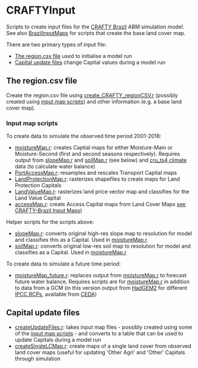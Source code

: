 # CRAFTYInput
Scripts to create input files for the [CRAFTY Brazil](https://github.com/jamesdamillington/CRAFTY_Brazil) ABM simulation model. See also [BrazilInputMaps](https://github.com/jamesdamillington/BrazilInputMaps) for scripts that create the base land cover map. 

There are two primary types of input file:
- [The region.csv file](#the-region.csv-file) used to initialise a model run
- [Capital update files](#capital-update-files) change Capital values during a model run 

## The region.csv file
Create the region.csv file using [create_CRAFTY_regionCSV.r](create_CRAFTY_regionCSV.r) (possibly created using [input map scripts](#input-map-scripts)) and other information (e.g. a base land cover map). 


### Input map scripts

To create data to simulate the observed time period 2001-2018:

- [moistureMap.r](moistureMap.r): creates Captial maps for either Moisture-Main or Moisture-Second (first and second seasons respectively). Requires output from [slopeMap.r](slopeMap.r) and [soilMap.r](soilMap.r) (see below) and [cru_ts4 climate](https://crudata.uea.ac.uk/cru/data/hrg/) data (to calculate water balance)   
- [PortAccessMap.r](PortAccessMap.r): resamples and rescales Transport Capital maps
- [LandProtectionMap.r](LandProtectionMap.r): rasterizes shapefiles to create maps for Land Protection Capitals 
- [LandValueMap.r](LandValueMap.r): rasterizes land price vector map and classifies for the Land Value Capital
- [accessMap.r](accessMap.r): create Access Capital maps from Land Cover Maps [see CRAFTY-Brazil Input Maps](https://github.com/jamesdamillington/BrazilInputMaps))

Helper scripts for the scripts above:
- [slopeMap.r](slopeMap.r): converts original high-res slope map to resolution for model and classifies this as a Capital. Used in [moistureMap.r](moistureMap.r)
- [soilMap.r](soilMap.r): converts original low-res soil map to resolution for model and classifies as a Capital. Used in [moistureMap.r](moistureMap.r)

To create data to simulate a future time period:

- [moistureMap_future.r](moistureMap_future.r): replaces output from [moistureMap.r](moistureMap.r) to forecast future water balance. Requires scripts are for [moistureMap.r](moistureMap.r) in addition to data from a GCM (in this version output from [HadGEM2](https://portal.enes.org/models/earthsystem-models/metoffice-hadley-centre/hadgem2-es) for different [IPCC RCPs](https://en.wikipedia.org/wiki/Representative_Concentration_Pathway), available from [CEDA](https://esgf-index1.ceda.ac.uk/search/cordex-ceda/)) 


## Capital update files

- [createUpdateFiles.r](createUpdateFiles.r): takes input map files - possibly created using some of the [input map scripts](#input-map-scripts) - and converts to a table that can be used to update Capitals during a model run
- [createSingleLCMap.r](createSingleLCMap.r): create maps of a single land cover from observed land cover maps (useful for updating 'Other Agri' and 'Other' Capitals through simulation
